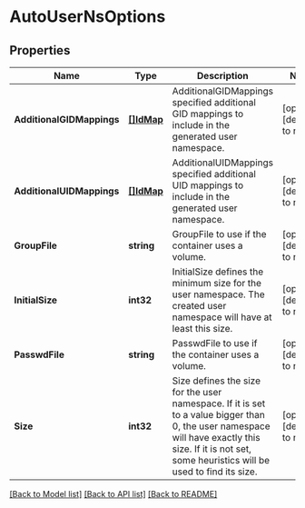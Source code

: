 # AutoUserNsOptions

## Properties
Name | Type | Description | Notes
------------ | ------------- | ------------- | -------------
**AdditionalGIDMappings** | [**[]IdMap**](IDMap.md) | AdditionalGIDMappings specified additional GID mappings to include in the generated user namespace. | [optional] [default to null]
**AdditionalUIDMappings** | [**[]IdMap**](IDMap.md) | AdditionalUIDMappings specified additional UID mappings to include in the generated user namespace. | [optional] [default to null]
**GroupFile** | **string** | GroupFile to use if the container uses a volume. | [optional] [default to null]
**InitialSize** | **int32** | InitialSize defines the minimum size for the user namespace. The created user namespace will have at least this size. | [optional] [default to null]
**PasswdFile** | **string** | PasswdFile to use if the container uses a volume. | [optional] [default to null]
**Size** | **int32** | Size defines the size for the user namespace.  If it is set to a value bigger than 0, the user namespace will have exactly this size. If it is not set, some heuristics will be used to find its size. | [optional] [default to null]

[[Back to Model list]](../README.md#documentation-for-models) [[Back to API list]](../README.md#documentation-for-api-endpoints) [[Back to README]](../README.md)

